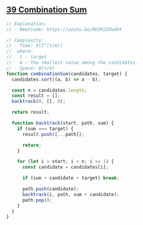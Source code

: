 ## [39 Combination Sum](https://leetcode.com/problems/combination-sum/description/)

<!-- notecardId: 1757863098601 -->

```js
// Explanation:
// - Neetcode: https://youtu.be/REOH22Xwdkk

// Complexity:
// - Time: O(2^(t/m))
//  where:
//   t - target
//   m — the smallest value among the candidates.
// - Space: O(t/m)
function combinationSum(candidates, target) {
  candidates.sort((a, b) => a - b);

  const n = candidates.length;
  const result = [];
  backtrack(0, [], 0);

  return result;

  function backtrack(start, path, sum) {
    if (sum === target) {
      result.push([...path]);

      return;
    }

    for (let i = start; i < n; i += 1) {
      const candidate = candidates[i];

      if (sum + candidate > target) break;

      path.push(candidate);
      backtrack(i, path, sum + candidate);
      path.pop();
    }
  }
}
```
